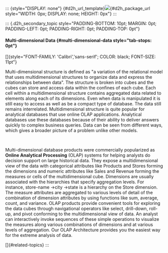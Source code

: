 ::: {style="DISPLAY: none"}
[](ms-xhelp:///?Id=d2h_url_template){#d2h_url_template}![](!package_url!){#d2h_package_url style="WIDTH: 0px; DISPLAY: none; HEIGHT: 0px"}
:::

::: {.d2h_secondary_topic style="PADDING-BOTTOM: 10pt; MARGIN: 0pt; PADDING-LEFT: 0pt; PADDING-RIGHT: 0pt; PADDING-TOP: 0pt"}
#### Multi-dimensional Data {#multi-dimensional-data style="tab-stops: 0pt"}

[]{style="FONT-FAMILY: 'Calibri','sans-serif'; COLOR: black; FONT-SIZE: 11pt"} 

Multi-dimensional structure is defined as \"a variation of the relational model that uses multidimensional structures to organize data and express the relationships between data\". The structure is broken into cubes and the cubes can store and access data within the confines of each cube. Each cell within a multidimensional structure contains aggregated data related to elements along each of its dimensions. Even when data is manipulated it is still easy to access as well as be a compact type of database. The data still remains interrelated. Multidimensional structure is quite popular for analytical databases that use online OLAP applications. Analytical databases use these databases because of their ability to deliver answers quickly to complex business queries. Data can be seen from different ways, which gives a broader picture of a problem unlike other models.

 

Multi-dimensional database products were commercially popularized as **Online Analytical Processing** (OLAP) systems for helping analysts do decision support on large historical data. They expose a multidimensional view of the data with categorical attributes like Products and Stores forming the dimensions and numeric attributes like Sales and Revenue forming the measures or cells of the multidimensional cube. Dimensions are usually associated with the hierarchies that specify aggregation levels. For instance, store-name -\>city -\>state is a hierarchy on the Store dimension. The measure attributes are aggregated to various levels of detail of the combination of dimension attributes by using functions like sum, average, count, and variance. OLAP products provide convenient tools for exploring the data cubes through navigational operators like select, drill-down, roll-up, and pivot conforming to the multidimensional view of data. An analyst can interactively invoke sequences of these simple operations to visualize the measures along various combinations of dimensions and at various levels of aggregation. Our OLAP Architecture provides you the easiest way for the extreme analysis of data.

[]{#related-topics}
:::
